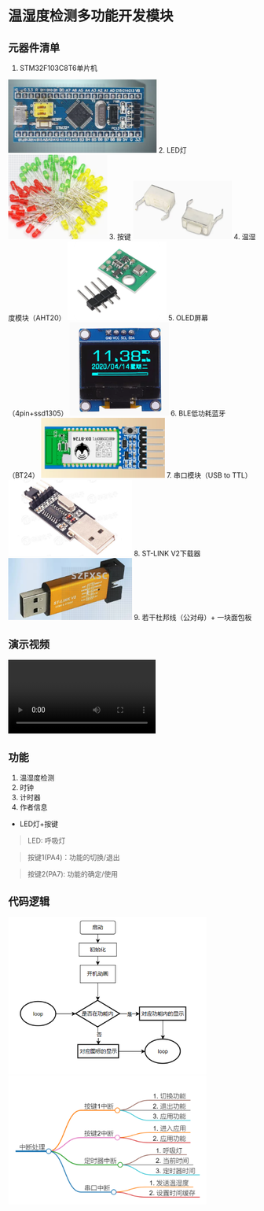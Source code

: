# 温湿度检测多功能开发模块

## 元器件清单

1. STM32F103C8T6单片机    
<img src="./imgs/STM32F103C8T6单片机.png" width="60%">  
2. LED灯   
<img src="./imgs/LED灯.png" width="40%">         
3. 按键   
<img src="./imgs/按键.png" width="40%">
4. 温湿度模块（AHT20）            
<img src="./imgs/AHT20.png" width="40%">
5. OLED屏幕（4pin+ssd1305）      
<img src="./imgs/OLED屏幕.png" width="40%">
6. BLE低功耗蓝牙（BT24）    
<img src="./imgs/蓝牙.png" width="50%">
7. 串口模块（USB to TTL）       
<img src="./imgs/串口.png" width="50%">
8. ST-LINK V2下载器        
<img src="./imgs/STLINK.png" width="50%">
9. 若干杜邦线（公对母）+ 一块面包板 

## 演示视频
<video width="320*2" height="240*2" controls>
  <source src="./video.mp4" type="video/mp4">
</video>


## 功能

1. 温湿度检测
2. 时钟
3. 计时器
4. 作者信息
* LED灯+按键
> LED: 呼吸灯   

> 按键1(PA4)：功能的切换/退出   

> 按键2(PA7): 功能的确定/使用   

## 代码逻辑

<img src="./imgs/运行逻辑.png" width="80%">

<img src="./imgs/中断.png" width="80%">


